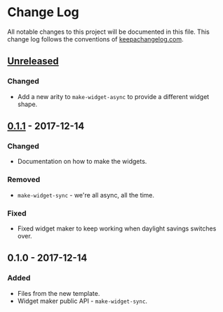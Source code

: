 # Change Log
All notable changes to this project will be documented in this file. This change log follows the conventions of [keepachangelog.com](http://keepachangelog.com/).

## [Unreleased]
### Changed
- Add a new arity to `make-widget-async` to provide a different widget shape.

## [0.1.1] - 2017-12-14
### Changed
- Documentation on how to make the widgets.

### Removed
- `make-widget-sync` - we're all async, all the time.

### Fixed
- Fixed widget maker to keep working when daylight savings switches over.

## 0.1.0 - 2017-12-14
### Added
- Files from the new template.
- Widget maker public API - `make-widget-sync`.

[Unreleased]: https://github.com/your-name/day14/compare/0.1.1...HEAD
[0.1.1]: https://github.com/your-name/day14/compare/0.1.0...0.1.1
